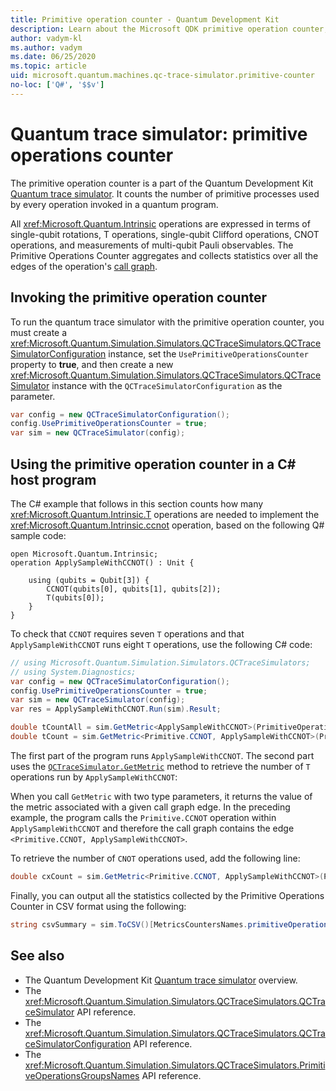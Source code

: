 ```yaml
---
title: Primitive operation counter - Quantum Development Kit
description: Learn about the Microsoft QDK primitive operation counter, which uses the quantum trace simulator to track primitive processes used by operations in a Q# program. 
author: vadym-kl
ms.author: vadym
ms.date: 06/25/2020
ms.topic: article
uid: microsoft.quantum.machines.qc-trace-simulator.primitive-counter
no-loc: ['Q#', '$$v']
---
```


# Quantum trace simulator: primitive operations counter

The primitive operation counter is a part of the Quantum Development Kit [Quantum trace simulator](xref:microsoft.quantum.machines.qc-trace-simulator.intro). It counts the number of primitive processes used by every operation invoked in a quantum program. 

All <xref:Microsoft.Quantum.Intrinsic> operations are expressed in terms of single-qubit rotations, T operations, single-qubit Clifford operations, CNOT operations, and measurements of multi-qubit Pauli observables. The Primitive Operations Counter aggregates and collects statistics over all the edges of the operation's [call graph](https://en.wikipedia.org/wiki/Call_graph).

## Invoking the primitive operation counter

To run the quantum trace simulator with the primitive operation counter, you must create a <xref:Microsoft.Quantum.Simulation.Simulators.QCTraceSimulators.QCTraceSimulatorConfiguration> instance, set the `UsePrimitiveOperationsCounter` property to **true**, and then create a new <xref:Microsoft.Quantum.Simulation.Simulators.QCTraceSimulators.QCTraceSimulator> instance with the `QCTraceSimulatorConfiguration` as the parameter.

```csharp
var config = new QCTraceSimulatorConfiguration();
config.UsePrimitiveOperationsCounter = true;
var sim = new QCTraceSimulator(config);
```

## Using the primitive operation counter in a C# host program

The C# example that follows in this section counts how many <xref:Microsoft.Quantum.Intrinsic.T> operations are needed to implement the <xref:Microsoft.Quantum.Intrinsic.ccnot> operation, based on the following Q# sample code:

```qsharp
open Microsoft.Quantum.Intrinsic;
operation ApplySampleWithCCNOT() : Unit {

    using (qubits = Qubit[3]) {
        CCNOT(qubits[0], qubits[1], qubits[2]);
        T(qubits[0]);
    }
}
```

To check that `CCNOT` requires seven `T` operations and that `ApplySampleWithCCNOT` runs eight `T` operations, use the following C# code:

```csharp 
// using Microsoft.Quantum.Simulation.Simulators.QCTraceSimulators;
// using System.Diagnostics;
var config = new QCTraceSimulatorConfiguration();
config.UsePrimitiveOperationsCounter = true;
var sim = new QCTraceSimulator(config);
var res = ApplySampleWithCCNOT.Run(sim).Result;

double tCountAll = sim.GetMetric<ApplySampleWithCCNOT>(PrimitiveOperationsGroupsNames.T);
double tCount = sim.GetMetric<Primitive.CCNOT, ApplySampleWithCCNOT>(PrimitiveOperationsGroupsNames.T);
```

The first part of the program runs `ApplySampleWithCCNOT`. The second part uses the [`QCTraceSimulator.GetMetric`](https://docs.microsoft.com/dotnet/api/microsoft.quantum.simulation.simulators.qctracesimulators.qctracesimulator.getmetric) method to retrieve the number of `T` operations run by `ApplySampleWithCCNOT`: 

When you call `GetMetric` with two type parameters, it returns the value of the metric associated with a given call graph edge. In the preceding example, the program calls the `Primitive.CCNOT` operation  within `ApplySampleWithCCNOT` and therefore the call graph contains the edge `<Primitive.CCNOT, ApplySampleWithCCNOT>`. 

To retrieve the number of `CNOT` operations used, add the following line:
```csharp
double cxCount = sim.GetMetric<Primitive.CCNOT, ApplySampleWithCCNOT>(PrimitiveOperationsGroupsNames.CX);
```

Finally, you can output all the statistics collected by the Primitive Operations Counter in CSV format using the following:
```csharp
string csvSummary = sim.ToCSV()[MetricsCountersNames.primitiveOperationsCounter];
```

## See also

- The Quantum Development Kit [Quantum trace simulator](xref:microsoft.quantum.machines.qc-trace-simulator.intro) overview.
- The <xref:Microsoft.Quantum.Simulation.Simulators.QCTraceSimulators.QCTraceSimulator> API reference.
- The <xref:Microsoft.Quantum.Simulation.Simulators.QCTraceSimulators.QCTraceSimulatorConfiguration> API reference.
- The <xref:Microsoft.Quantum.Simulation.Simulators.QCTraceSimulators.PrimitiveOperationsGroupsNames> API reference.